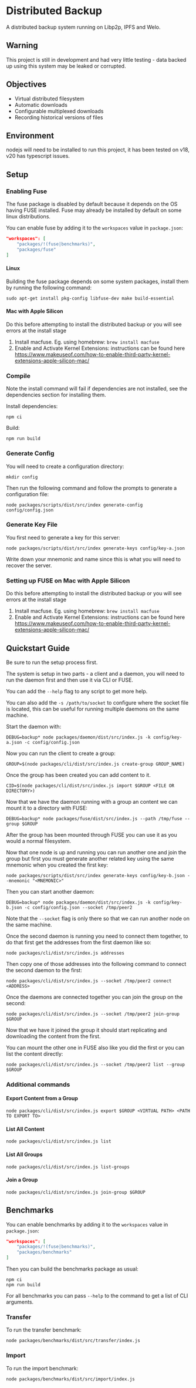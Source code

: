 # Distributed Backup

A distributed backup system running on Libp2p, IPFS and Welo.

## Warning

This project is still in development and had very little testing - data backed up using this system may be leaked or corrupted.

## Objectives

- Virtual distributed filesystem
- Automatic downloads
- Configurable multiplexed downloads
- Recording historical versions of files

## Environment

nodejs will need to be installed to run this project, it has been tested on v18, v20 has typescript issues.

## Setup

### Enabling Fuse

The fuse package is disabled by default because it depends on the OS having FUSE installed. Fuse may already be installed by default on some linux distributions.

You can enable fuse by adding it to the `workspaces` value in `package.json`:

```json
"workspaces": [
	"packages/!(fuse|benchmarks)",
	"packages/fuse"
]
```

#### Linux

Building the fuse package depends on some system packages, install them by running the following command:

```
sudo apt-get install pkg-config libfuse-dev make build-essential
```

#### Mac with Apple Silicon

Do this before attempting to install the distributed backup or you will see errors at the install stage
1. Install macfuse. Eg. using homebrew: `brew install macfuse`
2. Enable and Activate Kernel Extensions: instructions can be found here https://www.makeuseof.com/how-to-enable-third-party-kernel-extensions-apple-silicon-mac/


### Compile

Note the install command will fail if dependencies are not installed, see the dependencies section for installing them.

Install dependencies:
```
npm ci
```

Build:
```
npm run build
```

### Generate Config

You will need to create a configuration directory:
```
mkdir config
```

Then run the following command and follow the prompts to generate a configuration file:
```
node packages/scripts/dist/src/index generate-config config/config.json
```

### Generate Key File

You first need to generate a key for this server:
```
node packages/scripts/dist/src/index generate-keys config/key-a.json
```

Write down your mnemonic and name since this is what you will need to recover the server.

### Setting up FUSE on Mac with Apple Silicon

Do this before attempting to install the distributed backup or you will see errors at the install stage
1. Install macfuse. Eg. using homebrew: `brew install macfuse`
2. Enable and Activate Kernel Extensions: instructions can be found here https://www.makeuseof.com/how-to-enable-third-party-kernel-extensions-apple-silicon-mac/

## Quickstart Guide

Be sure to run the setup process first.

The system is setup in two parts - a client and a daemon, you will need to run the daemon first and then use it via CLI or FUSE.

You can add the `--help` flag to any script to get more help.

You can also add the `-s /path/to/socket` to configure where the socket file is located, this can be useful for running multiple daemons on the same machine.


Start the daemon with:

```
DEBUG=backup* node packages/daemon/dist/src/index.js -k config/key-a.json -c config/config.json
```

Now you can run the client to create a group:

```
GROUP=$(node packages/cli/dist/src/index.js create-group GROUP_NAME)
```

Once the group has been created you can add content to it.

```
CID=$(node packages/cli/dist/src/index.js import $GROUP <FILE OR DIRECTORY>)
```

Now that we have the daemon running with a group an content we can mount it to a directory with FUSE:

```
DEBUG=backup* node packages/fuse/dist/src/index.js --path /tmp/fuse --group $GROUP
```

After the group has been mounted through FUSE you can use it as you would a normal filesystem.

Now that one node is up and running you can run another one and join the group but first you must generate another related key using the same mnemonic when you created the first key:

```
node packages/scripts/dist/src/index generate-keys config/key-b.json --mnemonic "<MNEMONIC>"
```

Then you can start another daemon:

```
DEBUG=backup* node packages/daemon/dist/src/index.js -k config/key-b.json -c config/config.json --socket /tmp/peer2
```

Note that the `--socket` flag is only there so that we can run another node on the same machine.

Once the second daemon is running you need to connect them together, to do that first get the addresses from the first daemon like so:

```
node packages/cli/dist/src/index.js addresses
```

Then copy one of those addresses into the following command to connect the second daemon to the first:

```
node packages/cli/dist/src/index.js --socket /tmp/peer2 connect <ADDRESS>
```

Once the daemons are connected together you can join the group on the second:

```
node packages/cli/dist/src/index.js --socket /tmp/peer2 join-group $GROUP
```

Now that we have it joined the group it should start replicating and downloading the content from the first.

You can mount the other one in FUSE also like you did the first or you can list the content directly:

```
node packages/cli/dist/src/index.js --socket /tmp/peer2 list --group $GROUP
```

### Additional commands


#### Export Content from a Group

```
node packages/cli/dist/src/index.js export $GROUP <VIRTUAL PATH> <PATH TO EXPORT TO>
```

#### List All Content

```
node packages/cli/dist/src/index.js list
```

#### List All Groups

```
node packages/cli/dist/src/index.js list-groups
```

#### Join a Group

```
node packages/cli/dist/src/index.js join-group $GROUP
```

## Benchmarks

You can enable benchmarks by adding it to the `workspaces` value in `package.json`:

```json
"workspaces": [
	"packages/!(fuse|benchmarks)",
	"packages/benchmarks"
]
```

Then you can build the benchmarks package as usual:

```
npm ci
npm run build
```

For all benchmarks you can pass `--help` to the command to get a list of CLI arguments.

### Transfer

To run the transfer benchmark:

```
node packages/benchmarks/dist/src/transfer/index.js
```

### Import

To run the import benchmark:

```
node packages/benchmarks/dist/src/import/index.js
```
